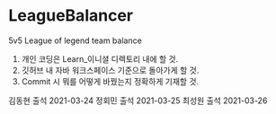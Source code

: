# LeagueBalancer
5v5 League of legend team balance

1. 개인 코딩은 Learn_이니셜 디렉토리 내에 할 것.
2. 깃허브 내 자바 워크스페이스 기준으로 돌아가게 할 것.
3. Commit 시 뭐를 어떻게 바꿨는지 정확하게 기재할 것.

김동현 출석 2021-03-24
정회민 출석 2021-03-25
최성원 출석 2021-03-26
